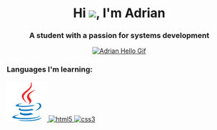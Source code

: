 <h1 align="center">Hi <img src="https://media.giphy.com/media/hvRJCLFzcasrR4ia7z/giphy.gif" width="35">, I'm Adrian</h1>
<h3 align="center">A student with a passion for systems development</h3>


<p align="center"><a  href="Your heart <3" target="_blank" rel="noreferrer"> <img src="https://media.giphy.com/media/wb0HOi1fGNBfxxQjVb/giphy.gif" alt="Adrian Hello Gif" width="500" height="500"/>
</a>
</p>

<h3 align="left">Languages I'm learning:</h3>
<p align="left"> <a href="https://www.java.com" target="_blank" rel="noreferrer"> <img src="https://raw.githubusercontent.com/devicons/devicon/master/icons/java/java-original.svg" alt="java" width="90" height="90"/> </a> <a href="" target="_blank" rel="noreferrer"> <img src="https://cdn.jsdelivr.net/gh/devicons/devicon/icons/html5/html5-original.svg" alt="html5" width="90" height="90"/> </a> <a href="" target="_blank" rel="noreferrer"> <img src="https://cdn.jsdelivr.net/gh/devicons/devicon/icons/css3/css3-original.svg" alt="css3" width="90" height="90"/> </a> </p>
<!---
AdrianTr18/AdrianTr18 is a ✨ special ✨ repository because its `README.md` (this file) appears on your GitHub profile.
You can click the Preview link to take a look at your changes.
--->
